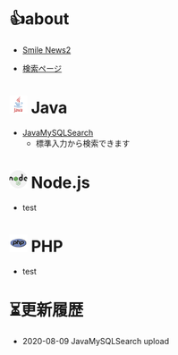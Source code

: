 <!-- ### Hi there 👋 -->

# 👍about
- [Smile News2](https://www.tomato-shop.net/smile2/smile_news2.php)

- [検索ページ](https://www.tomato-shop.net/smile2/golgo_post_ajax2_3site_name3.php)


# <img src="https://raw.githubusercontent.com/halucc/halucc/master/java.svg" width="32"> Java
- [JavaMySQLSearch](https://github.com/halucc/JavaMySQLSearch) 
    - 標準入力から検索できます

<!--
# <img src="https://raw.githubusercontent.com/halucc/halucc/master/mysql-7.svg" width="32"> MySQL
- テーブルを縦につなげる
    -UNION ALL
-->

# <img src="https://raw.githubusercontent.com/halucc/halucc/master/nodejs-2.svg" width="32"> Node.js
- test

# <img src="https://raw.githubusercontent.com/halucc/halucc/master/php.svg" width="32"> PHP
- test


# ⏳更新履歴
- 2020-08-09 JavaMySQLSearch upload

<!--
**halucc/halucc** is a ✨ _special_ ✨ repository because its `README.md` (this file) appears on your GitHub profile.

Here are some ideas to get you started:

- 🔭 I’m currently working on ...
- 🌱 I’m currently learning ...
- 👯 I’m looking to collaborate on ...
- 🤔 I’m looking for help with ...
- 💬 Ask me about ...
- 📫 How to reach me: ...
- 😄 Pronouns: ...
- ⚡ Fun fact: ...
-->
